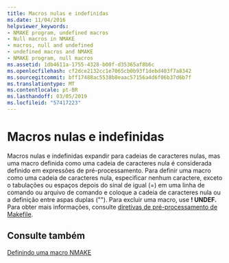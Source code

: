 ```yaml
---
title: Macros nulas e indefinidas
ms.date: 11/04/2016
helpviewer_keywords:
- NMAKE program, undefined macros
- Null macros in NMAKE
- macros, null and undefined
- undefined macros and NMAKE
- NMAKE program, null macros
ms.assetid: 1db4611a-1755-4328-b00f-d35365af8b6c
ms.openlocfilehash: cf2dce2132cc1e7065cb0b93f1debd403f7a8342
ms.sourcegitcommit: bff17488ac5538b8eaac57156a4d6f06b37d6b7f
ms.translationtype: MT
ms.contentlocale: pt-BR
ms.lasthandoff: 03/05/2019
ms.locfileid: "57417223"
---
```

# <a name="null-and-undefined-macros"></a>Macros nulas e indefinidas

Macros nulas e indefinidas expandir para cadeias de caracteres nulas, mas uma macro definida como uma cadeia de caracteres nula é considerada definido em expressões de pré-processamento. Para definir uma macro como uma cadeia de caracteres nula, especificar nenhum caractere, exceto o tabulações ou espaços depois do sinal de igual (=) em uma linha de comando ou arquivo de comando e coloque a cadeia de caracteres nula ou a definição entre aspas duplas (""). Para excluir uma macro, use **! UNDEF.** Para obter mais informações, consulte [diretivas de pré-processamento de Makefile](../build/makefile-preprocessing-directives.md).

## <a name="see-also"></a>Consulte também

[Definindo uma macro NMAKE](../build/defining-an-nmake-macro.md)
